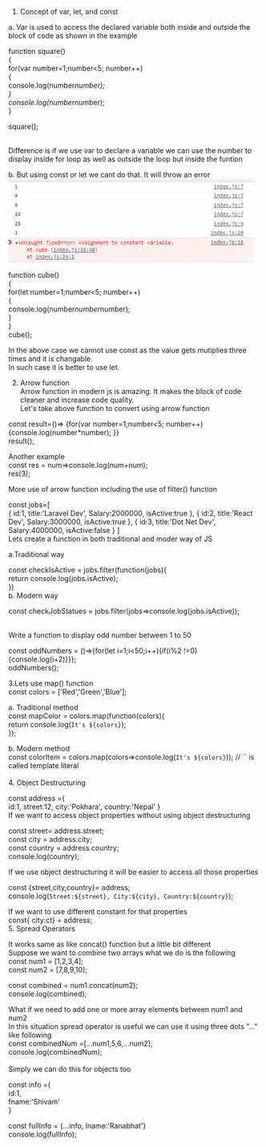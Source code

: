 1. Concept of var, let, and const<br>

a. Var is used to access the declared variable both inside and outside the block of code as shown in the example<br>

function square()<br>
{<br>
    for(var number=1;number<5; number++)<br>
    {<br>
        console.log(number*number); <br>
    }<br>
    console.log(number*number); <br>
}<br>

square();<br>
<br>

Difference is if we use var to declare a variable we can use the number to <br>
display inside for loop as well as outside the loop but inside the funtion<br>

b. But using const or let we cant do that. It will throw an error<br>
![error](./output/const-error.png)<br>

function cube()<br>
{<br>
    for(let number=1;number<5; number++)<br>
    {<br>
        console.log(number*number*number); <br>
    }<br>
}<br>
cube();
<br>

In the above case we cannot use const as the value gets mutiplies three times and it is changable. <br>
In such case it is better to use let.<br>

2. Arrow function<br>
Arrow function in modern js is amazing. It makes the block of code cleaner and increase code quality.<br>
Let's take above function to convert using arrow function<br>

const result=()=> {for(var number=1;number<5; number++){console.log(number*number); }}<br>
result();
<br>

Another example<br>
const res = num=>console.log(num+num);<br>
res(3);
<br>

More use of arrow function including the use of filter() function<br>

const jobs=[<br>
    {
        id:1,
        title:'Laravel Dev',
        Salary:2000000,
        isActive:true
    },
    {
        id:2,
        title:'React Dev',
        Salary:3000000,
        isActive:true
    },
    {
        id:3,
        title:'Dot Net Dev',
        Salary:4000000,
        isActive:false
    }
]
<br>
Lets create a function in both traditional and moder way of JS<br>

a.Traditional way<br>

const checkIsActive = jobs.filter(function(jobs){<br>
    return console.log(jobs.isActive);<br>
})
<br>
b. Modern way<br>

const checkJobStatues = jobs.filter(jobs=>console.log(jobs.isActive));<br>
<br>

Write a function to display odd number between 1 to 50<br>

const oddNumbers = ()=>{for(let i=1;i<50;i++){if(i%2 !=0){console.log(i+2)}}};<br>
oddNumbers();
<br>

3.Lets use map() function<br>
const colors = ['Red','Green','Blue'];<br>

a. Traditional method<br>
const mapColor = colors.map(function(colors){<br>
    return console.log(`It's ${colors}`);<br>
});<br>


b. Modern method<br>
const colorItem = colors.map(colors=>console.log(`It's ${colors}`)); // `` is called template literal <br>
<br>
4. Object Destructuring<br>

const address ={<br>
    id:1,
    street:12,
    city:'Pokhara',
    country:'Nepal'
}
<br>
If we want to access object properties without using object destructuring<br>

const street= address.street;<br>
const city = address.city;<br>
const country = address.country;<br>
console.log(country);<br>

If we use object destructuring it will be easier to access all those properties<br>

const {street,city,country}= address;<br>
console.log(`Street:${street}, City:${city}, Country:${country}`);<br>

If we want to use different constant for that properties<br>
const{ city:ct} = address;
<br>
5. Spread Operators<br>

It works same as like concat() function but a little bit different<br>
Suppose we want to combine two arrays what we do is the following<br>
const num1 = [1,2,3,4];<br>
const num2 = [7,8,9,10];<br>

const combined = num1.concat(num2);<br>
console.log(combined);
<br>

What if we need to add one or more array elements between num1 and num2<br>
In this situation spread operator is useful we can use it using three dots "..." like following<br>
const combinedNum =[...num1,5,6,...num2];<br>
console.log(combinedNum);<br>
<br>
Simply we can do this for objects too

const info ={<br>
    id:1,<br>
    fname:'Shivam'<br>
}<br>

const fullInfo = {...info, lname:'Ranabhat'}<br>
console.log(fullInfo);<br>